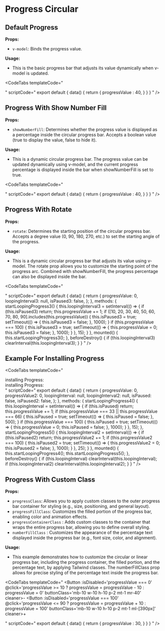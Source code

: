 # Progress Circular

## Default Progress

**Props:**

- `v-model`: Binds the progress value.

**Usage:**

- This is the basic progress bar that adjusts its value dynamically when v-model is updated.

<CodeTabs
  templateCode="
<div class='flex flex-col items-center justify-center'>
  <ProgressCircular v-model='progressValue'/>
</div>
"
scriptCode="
export default {
data() {
    return {
      progressValue : 40,
    }
  }
}
"
/>

## Progress With Show Number Fill

**Props:**

- `showNumberFill`: Determines whether the progress value is displayed as a percentage inside the circular progress bar. Accepts a boolean value (true to display the value, false to hide it).

**Usage:**

- This is a dynamic circular progress bar. The progress value can be updated dynamically using v-model, and the current progress percentage is displayed inside the bar when showNumberFill is set to true.

<CodeTabs
  templateCode="
<div class='flex flex-col items-center justify-center'>
  <ProgressCircular v-model='progressValue' showNumberFill='true'/>
</div>
"
scriptCode="
export default {
data() {
    return {
      progressValue : 40,
    }
  }
}
"
/>

## Progress With Rotate

**Props:**

- `rotate`: Determines the starting position of the circular progress bar. Accepts a degree value (0, 90, 180, 270, etc.) to set the starting angle of the progress.

**Usage:**

- This is a dynamic circular progress bar that adjusts its value using v-model. The rotate prop allows you to customize the starting point of the progress arc. Combined with showNumberFill, the progress percentage can also be displayed inside the bar.

<CodeTabs
  templateCode="
<div class='flex items-center justify-center space-x-4'>
  <ProgressCircular v-model='progressValue' showNumberFill='true'/>
  <ProgressCircular v-model='progressValue' rotate='90' showNumberFill='true'/>
  <ProgressCircular v-model='progressValue' rotate='180' showNumberFill='true'/>
  <ProgressCircular v-model='progressValue' rotate='270' showNumberFill='true'/>
</div>
"
scriptCode="
export default {
  data() {
    return {
      progressValue: 0,
      loopingInterval3: null,
      isPaused3: false,
    };
  },
  methods: {
    startLoopingProgress3() {
      this.loopingInterval3 = setInterval(() => {
        if (this.isPaused3) return;
        this.progressValue += 1;
        if ([10, 20, 30, 40, 50, 60, 70, 80, 90].includes(this.progressValue)) {
          this.isPaused3 = true;
          setTimeout(() => {
            this.isPaused3 = false;
          }, 1000);
        }
        if (this.progressValue === 100) {
          this.isPaused3 = true;
          setTimeout(() => {
            this.progressValue = 0;
            this.isPaused3 = false;
          }, 1000);
        }
      }, 15);
    }
  },
  mounted() {
    this.startLoopingProgress3();
  },
  beforeDestroy() {
    if (this.loopingInterval3) clearInterval(this.loopingInterval3);
  }
}
"
/>

## Example For Installing Progress

<CodeTabs
  templateCode="
<div class='flex flex-col items-center'>
  <span class='mb-3 text-sm font-medium'>installing Progress:</span>
  <ProgressCircular v-model='progressValue' />
</div>
<div class='flex flex-col items-center'>
  <span class='mb-3 text-sm font-medium'>installing Progress:</span>
  <ProgressCircular v-model='progressValue2' />
</div>
"
scriptCode="
export default {
  data() {
    return {
      progressValue: 0,
      progressValue2: 0,
      loopingInterval: null,
      loopingInterval2: null,
      isPaused: false,
      isPaused2: false,
    };
  },
  methods: {
    startLoopingProgress4() {
      this.loopingInterval = setInterval(() => {
        if (this.isPaused) return;
        this.progressValue += 1;
        if (this.progressValue === 33 || this.progressValue === 66) {
          this.isPaused = true;
          setTimeout(() => {
            this.isPaused = false;
          }, 500);
        }
        if (this.progressValue === 100) {
          this.isPaused = true;
          setTimeout(() => {
            this.progressValue = 0;
            this.isPaused = false;
          }, 1000);
        }
      }, 15);
    },
    startLoopingProgress5() {
      this.loopingInterval2 = setInterval(() => {
        if (this.isPaused2) return;
        this.progressValue2 += 1;
        if (this.progressValue2 === 100) {
          this.isPaused2 = true;
          setTimeout(() => {
            this.progressValue2 = 0;
            this.isPaused2 = false;
          }, 1000);
        }
      }, 25);
    }
  },
  mounted() {
    this.startLoopingProgress4();
    this.startLoopingProgress5();
  },
  beforeDestroy() {
    if (this.loopingInterval) clearInterval(this.loopingInterval);
    if (this.loopingInterval2) clearInterval(this.loopingInterval2);
  }
}
"
/>

## Progress With Custom Class

**Props:**

- `progressClass`: Allows you to apply custom classes to the outer progress bar container for styling (e.g., size, positioning, and general layout).
- `progressFillClass`: Customizes the filled portion of the progress bar, enabling color and animation effects.
- `progressContainerClass` : Adds custom classes to the container that wraps the entire progress bar, allowing you to define overall styling.
- `numberFillClass` : Customizes the appearance of the percentage text displayed inside the progress bar (e.g., font size, color, and alignment).

**Usage:**

- This example demonstrates how to customize the circular or linear progress bar, including the progress container, the filled portion, and the percentage text, by applying Tailwind classes. The numberFillClass prop allows for precise styling of the percentage text inside the progress bar.

<CodeTabs
  templateCode="
<Button :isDisabled='progressValue === 0' @click='progressValue >= 10 ? progressValue = progressValue - 10 : progressValue = 0' buttonClass='mb-10 w-10 h-10 p-2 mt-1 mr-40' cleaner>-</Button>
<Button :isDisabled='progressValue === 100' @click='progressValue <= 90 ? progressValue = progressValue + 10 : progressValue = 100' buttonClass='mb-10 w-10 h-10 p-2 mt-1 ml-[390px]' cleaner>+</Button>
<div class='flex justify-center item-center'>
  <ProgressCircular v-model='progressValue' progressClass='w-32 h-32' progressContainerClass='text-indigo-200' progressFillClass='text-indigo-700 transition-all duration-300' showNumberFill='true' numberFillClass='text-indigo-700'/>
</div>
"
scriptCode="
export default {
data() {
    return {
      progressValue : 30,
    }
  }
}
"
/>
